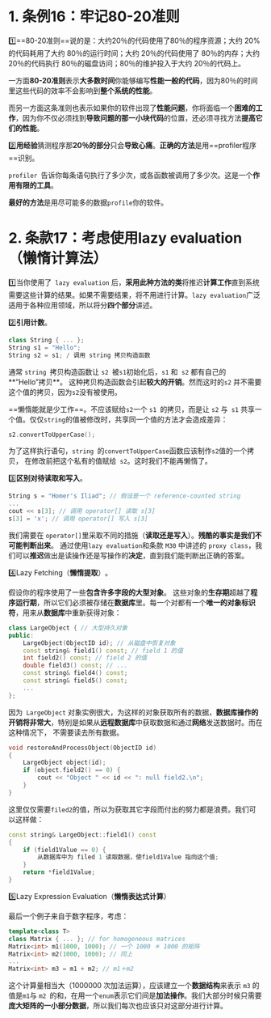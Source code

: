 # 1. 条例16：牢记80-20准则

:one:==80-20准则==说的是：大约$20 ％$的代码使用了$80 ％$的程序资源；大约 20%的代码耗用了大约 80％的运行时间；大约 20％的代码使用了 80％的内存；大约 20％的代码执行 80％的磁盘访问；80％的维护投入于大约 20％的代码上。

一方面**80-20准则**表示**大多数时间**你能够编写**性能一般的代码**，因为80％的时间里这些代码的效率不会影响到**整个系统的性能**。

而另一方面这条准则也表示如果你的软件出现了**性能问题**，你将面临一个**困难的工作**，因为你不仅必须找到**导致问题的那一小块代码**的位置，还必须寻找方法**提高它们的性能**。

:two:**用经验**猜测程序那**20％的部分**只会**导致心痛**。**正确的方法**是用==profiler程序==识别。

`profiler `告诉你每条语句执行了多少次，或各函数被调用了多少次。这是一个**作用有限的工具**。

**最好的方法**是用尽可能多的数据`profile`你的软件。



# 2. 条款17：考虑使用lazy evaluation（懒惰计算法）

:one:当你使用了` lazy evaluation` 后，**采用此种方法的类**将推迟**计算工作**直到系统需要这些计算的结果。如果不需要结果，将不用进行计算。`lazy evaluation`广泛适用于各种应用领域，所以将分**四个部分**讲述。 

:two:**引用计数**。​

```c++
class String { ... };
String s1 = "Hello";
String s2 = s1; / 调用 string 拷贝构造函数 
```

通常 `string `拷贝构造函数让 `s2 `被` s1 `初始化后，`s1` 和` s2` 都有自己的**”Hello”拷贝**。 这种拷贝构造函数会引起**较大的开销**。然而这时的`s2` 并不需要这个值的拷贝，因为` s2 `没有被使用。

==懒惰能就是少工作==。不应该赋给` s2 `一个 `s1 `的拷贝，而是让 `s2` 与` s1` 共享一个值。仅仅` string `的值被修改时，共享同一个值的方法才会造成差异：

```c++
s2.convertToUpperCase(); 
```

为了这样执行语句，`string `的` convertToUpperCase `函数应该制作` s2 `值的一个拷贝， 在修改前把这个私有的值赋给` s2`。这时我们不能再懒惰了。

:three:**区别对待读取和写入**。

```c++
String s = "Homer's Iliad"; // 假设是一个 reference-counted string
...
cout << s[3]; // 调用 operator[] 读取 s[3]
s[3] = 'x'; // 调用 operator[] 写入 s[3]
```

我们需要在 `operator[]`里采取不同的措施（**读取还是写入**）。**残酷的事实是我们不可能判断出来**。 通过使用` lazy evaluation `和条款 `M30` 中讲述的 `proxy class`，我们可以**推迟**做出是读操作还是写操作的**决定**，直到我们能判断出正确的答案。 

:four:Lazy Fetching（**懒惰提取**）​。

假设你的程序使用了一些**包含许多字段的大型对象**。 这些对象的**生存期**超越了**程序运行期**，所以它们必须被存储在**数据库**里。每一个对都有一个**唯一的对象标识符**，用来从**数据库**中重新获得对象：

```c++
class LargeObject { // 大型持久对象
public:
    LargeObject(ObjectID id); // 从磁盘中恢复对象
    const string& field1() const; // field 1 的值
    int field2() const; // field 2 的值
    double field3() const; // ...
    const string& field4() const;
    const string& field5() const;
    ...
}; 
```

因为` LargeObject` 对象实例很大，为这样的对象获取所有的数据，**数据库操作的开销将非常大**，特别是如果从**远程数据库**中获取数据和通过**网络**发送数据时。而在这种情况下， 不需要读去所有数据。

```c++
void restoreAndProcessObject(ObjectID id)
{
    LargeObject object(id);
    if (object.field2() == 0) {
    	cout << "Object " << id << ": null field2.\n";
    }
} 
```

这里仅仅需要` filed2 `的值，所以为获取其它字段而付出的努力都是浪费。我们可以这样做：

```c++
const string& LargeObject::field1() const
{
    if (field1Value == 0) {
        从数据库中为 filed 1 读取数据，使field1Value 指向这个值;
    }
    return *field1Value;
}
```

:five:Lazy Expression Evaluation（**懒惰表达式计算**）

最后一个例子来自于数字程序，考虑：

```c++
template<class T>
class Matrix { ... }; // for homogeneous matrices
Matrix<int> m1(1000, 1000); // 一个 1000 ＊ 1000 的矩阵
Matrix<int> m2(1000, 1000); // 同上
...
Matrix<int> m3 = m1 + m2; // m1＋m2 
```

这个计算量相当大（1000000 次加法运算），应该建立一个**数据结构**来表示 `m3` 的值是` m1 `与 `m2 `的和，在用一个` enum `表示它们间是**加法操作**。我们大部分时候只需要**庞大矩阵的一小部分数据**，所以我们每次也应该只对这部分进行计算。

